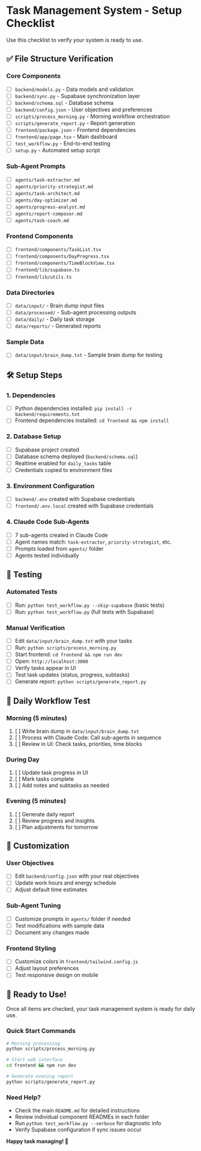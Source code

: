 # Task Management System - Setup Checklist

Use this checklist to verify your system is ready to use.

## ✅ File Structure Verification

### Core Components
- [ ] `backend/models.py` - Data models and validation
- [ ] `backend/sync.py` - Supabase synchronization layer
- [ ] `backend/schema.sql` - Database schema
- [ ] `backend/config.json` - User objectives and preferences
- [ ] `scripts/process_morning.py` - Morning workflow orchestration
- [ ] `scripts/generate_report.py` - Report generation
- [ ] `frontend/package.json` - Frontend dependencies
- [ ] `frontend/app/page.tsx` - Main dashboard
- [ ] `test_workflow.py` - End-to-end testing
- [ ] `setup.py` - Automated setup script

### Sub-Agent Prompts
- [ ] `agents/task-extractor.md`
- [ ] `agents/priority-strategist.md`
- [ ] `agents/task-architect.md`
- [ ] `agents/day-optimizer.md`
- [ ] `agents/progress-analyst.md`
- [ ] `agents/report-composer.md`
- [ ] `agents/task-coach.md`

### Frontend Components
- [ ] `frontend/components/TaskList.tsx`
- [ ] `frontend/components/DayProgress.tsx`
- [ ] `frontend/components/TimeBlockView.tsx`
- [ ] `frontend/lib/supabase.ts`
- [ ] `frontend/lib/utils.ts`

### Data Directories
- [ ] `data/input/` - Brain dump input files
- [ ] `data/processed/` - Sub-agent processing outputs
- [ ] `data/daily/` - Daily task storage
- [ ] `data/reports/` - Generated reports

### Sample Data
- [ ] `data/input/brain_dump.txt` - Sample brain dump for testing

## 🛠️ Setup Steps

### 1. Dependencies
- [ ] Python dependencies installed: `pip install -r backend/requirements.txt`
- [ ] Frontend dependencies installed: `cd frontend && npm install`

### 2. Database Setup
- [ ] Supabase project created
- [ ] Database schema deployed (`backend/schema.sql`)
- [ ] Realtime enabled for `daily_tasks` table
- [ ] Credentials copied to environment files

### 3. Environment Configuration
- [ ] `backend/.env` created with Supabase credentials
- [ ] `frontend/.env.local` created with Supabase credentials

### 4. Claude Code Sub-Agents
- [ ] 7 sub-agents created in Claude Code
- [ ] Agent names match: `task-extractor`, `priority-strategist`, etc.
- [ ] Prompts loaded from `agents/` folder
- [ ] Agents tested individually

## 🧪 Testing

### Automated Tests
- [ ] Run: `python test_workflow.py --skip-supabase` (basic tests)
- [ ] Run: `python test_workflow.py` (full tests with Supabase)

### Manual Verification
- [ ] Edit `data/input/brain_dump.txt` with your tasks
- [ ] Run: `python scripts/process_morning.py`
- [ ] Start frontend: `cd frontend && npm run dev`
- [ ] Open: `http://localhost:3000`
- [ ] Verify tasks appear in UI
- [ ] Test task updates (status, progress, subtasks)
- [ ] Generate report: `python scripts/generate_report.py`

## 🎯 Daily Workflow Test

### Morning (5 minutes)
1. [ ] Write brain dump in `data/input/brain_dump.txt`
2. [ ] Process with Claude Code: Call sub-agents in sequence
3. [ ] Review in UI: Check tasks, priorities, time blocks

### During Day
1. [ ] Update task progress in UI
2. [ ] Mark tasks complete
3. [ ] Add notes and subtasks as needed

### Evening (5 minutes)
1. [ ] Generate daily report
2. [ ] Review progress and insights
3. [ ] Plan adjustments for tomorrow

## 🔧 Customization

### User Objectives
- [ ] Edit `backend/config.json` with your real objectives
- [ ] Update work hours and energy schedule
- [ ] Adjust default time estimates

### Sub-Agent Tuning
- [ ] Customize prompts in `agents/` folder if needed
- [ ] Test modifications with sample data
- [ ] Document any changes made

### Frontend Styling
- [ ] Customize colors in `frontend/tailwind.config.js`
- [ ] Adjust layout preferences
- [ ] Test responsive design on mobile

## 🚀 Ready to Use!

Once all items are checked, your task management system is ready for daily use.

### Quick Start Commands

```bash
# Morning processing
python scripts/process_morning.py

# Start web interface
cd frontend && npm run dev

# Generate evening report
python scripts/generate_report.py
```

### Need Help?

- Check the main `README.md` for detailed instructions
- Review individual component READMEs in each folder
- Run `python test_workflow.py --verbose` for diagnostic info
- Verify Supabase configuration if sync issues occur

**Happy task managing! 🎉**